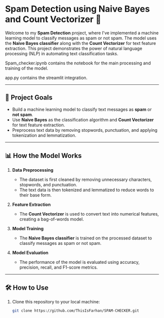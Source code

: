 # Spam Detection using Naive Bayes and Count Vectorizer 📧

Welcome to my **Spam Detection** project, where I've implemented a machine learning model to classify messages as spam or not spam. The model uses the **Naive Bayes classifier** along with the **Count Vectorizer** for text feature extraction. This project demonstrates the power of natural language processing (NLP) in automating text classification tasks.

Spam_checker.ipynb contains the notebook for the main processing and training of the model.

app.py contains the streamlit integration.

---

## 🎯 Project Goals

- Build a machine learning model to classify text messages as **spam** or **not spam**.
- Use **Naive Bayes** as the classification algorithm and **Count Vectorizer** for text feature extraction.
- Preprocess text data by removing stopwords, punctuation, and applying tokenization and lemmatization.

---

## 📊 How the Model Works

1. **Data Preprocessing**  
   - The dataset is first cleaned by removing unnecessary characters, stopwords, and punctuation.
   - The text data is then tokenized and lemmatized to reduce words to their base form.

2. **Feature Extraction**  
   - The **Count Vectorizer** is used to convert text into numerical features, creating a bag-of-words model.

3. **Model Training**  
   - The **Naive Bayes classifier** is trained on the processed dataset to classify messages as spam or not spam.

4. **Model Evaluation**  
   - The performance of the model is evaluated using accuracy, precision, recall, and F1-score metrics.

---

## 🛠️ How to Use

1. Clone this repository to your local machine:
   ```bash
   git clone https://github.com/ThisIsFarhan/SPAM-CHECKER.git
